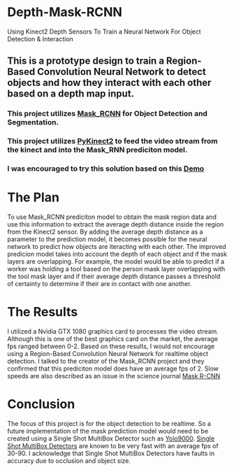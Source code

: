 # Depth-Mask-RCNN
Using Kinect2 Depth Sensors To Train a Neural Network For Object Detection &amp; Interaction

## This is a prototype design to train a Region-Based Convolution Neural Network to detect objects and how they interact with each other based on a depth map input.

### This project utilizes [Mask_RCNN](https://github.com/matterport/Mask_RCNN) for Object Detection and Segmentation.
### This project utilizes [PyKinect2](https://github.com/Kinect/PyKinect2) to feed the video stream from the kinect and into the Mask_RNN prediciton model.
### I was encouraged to try this solution based on this [Demo](https://www.youtube.com/watch?v=OOT3UIXZztE)

# The Plan
To use Mask_RCNN prediciton model to obtain the mask region data and use this information to extract the average depth distance inside the region from the Kinect2 sensor.
By adding the average depth distance as a parameter to the prediction model, it becomes possible for the neural network to predict how objects are iteracting with each other. The improved predicion model takes into account the depth of each object and if the mask layers are overlapping.
For example, the model would be able to predict if a worker was holding a tool based on the person mask layer overlapping with the tool mask layer and if their average depth distance passes a threshold of certainty to determine if their are in contact with one another.

# The Results
I utilized a Nvidia GTX 1080 graphics card to processes the video stream. Although this is one of the best graphics card on the market, the average fps ranged between 0-2.
Based on these results, I would not encourage using a Region-Based Convolution Neural Network for realtime object detection. I talked to the creator of the Mask_RCNN project and they confirmed that this prediciton model does have an average fps of 2.
Slow speeds are also described as an issue in the science journal [Mask R-CNN](https://arxiv.org/abs/1703.06870)

# Conclusion
The focus of this project is for the object detection to be realtime. So a future implementation of the mask prediction model would need to be created using a Single Shot MultiBox Detector such as [Yolo9000](https://github.com/philipperemy/yolo-9000).
[Single Shot MultiBox Detectors](https://www.youtube.com/watch?v=02vmIjAAY8c) are known to be very fast with an average fps of 30-90. I acknowledge that Single Shot MultiBox Detectors have faults in accuracy due to occlusion and object size.
